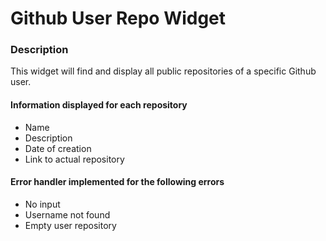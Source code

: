 # Github User Repo Widget

### Description

  This widget will find and display all public repositories of a specific Github user.

#### Information displayed for each repository

- Name 
- Description
- Date of creation
- Link to actual repository

#### Error handler implemented for the following errors
- No input
- Username not found
- Empty user repository

